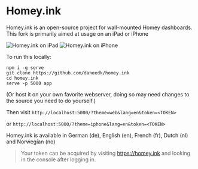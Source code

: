 # Homey.ink

Homey.ink is an open-source project for wall-mounted Homey dashboards.
This fork is primarily aimed at usage on an iPad or iPhone

![Homey.ink on iPad](https://raw.githubusercontent.com/daneedk/homey.ink/master/assets/devices/ipad/ipad.png)
![Homey.ink on iPhone](https://raw.githubusercontent.com/daneedk/homey.ink/master/assets/devices/iphone/iphone.png)

To run this locally:

```
npm i -g serve
git clone https://github.com/daneedk/homey.ink
cd homey.ink
serve -p 5000 app
```

(Or host it on your own favorite webserver, doing so may need changes to the source you need to do yourself.)

Then visit `http://localhost:5000/?theme=web&lang=en&token=<TOKEN>`

or `http://localhost:5000/?theme=iphone&lang=en&token=<TOKEN>`

Homey.ink is available in German (de), English (en), French (fr), Dutch (nl) and Norwegian (no)

> Your token can be acquired by visiting https://homey.ink and looking in the console after logging in.
